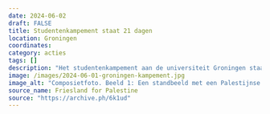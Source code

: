 ```yaml
---
date: 2024-06-02
draft: FALSE
title: Studentenkampement staat 21 dagen
location: Groningen
coordinates: 
category: acties
tags: []
description: "Het studentenkampement aan de universiteit Groningen staat vandaag al 21 dagen."
image: /images/2024-06-01-groningen-kampement.jpg
image_alt: "Composietfoto. Beeld 1: Een standbeeld met een Palestijnse vlag over de schouders, met daarvoor een bord met de tekst 'Nederland financiert, Israël bombardeert'. In de achtergrond staan meerdere tenten en een hoog, statig gebouw in klassieke architectuur. Beeld 2: Een gevel met klassieke ramen, waarop tekeningen, posters en sculptuur geplakt zijn."
source_name: Friesland for Palestine
source: "https://archive.ph/6k1ud"
---
```

